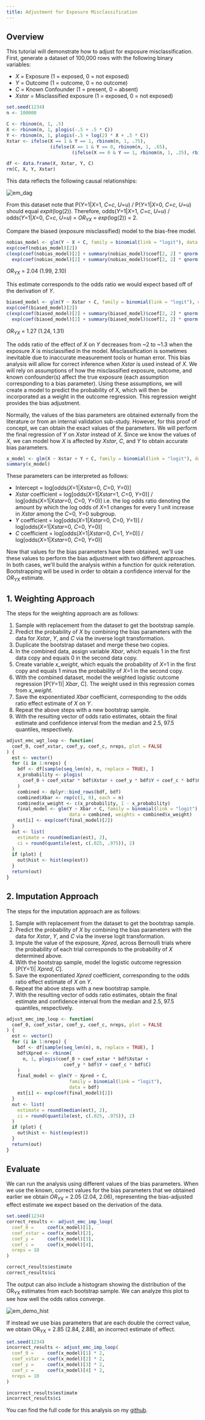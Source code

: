 ```yaml
---
title: Adjustment for Exposure Misclassification
---
```


## Overview
This tutorial will demonstrate how to adjust for exposure misclassification. First, generate a dataset of 100,000 rows with the following binary variables:

* *X* = Exposure (1 = exposed, 0 = not exposed)
* *Y* = Outcome (1 = outcome, 0 = no outcome)
* *C* = Known Confounder (1 = present, 0 = absent)
* *Xstar* = Misclassified exposure (1 = exposed, 0 = not exposed)

```r
set.seed(1234)
n <- 100000

C <- rbinom(n, 1, .5)
X <- rbinom(n, 1, plogis(-.5 + .5 * C))
Y <- rbinom(n, 1, plogis(-.5 + log(2) * X + .5 * C))
Xstar <- ifelse(X == 1 & Y == 1, rbinom(n, 1, .75),
                (ifelse(X == 1 & Y == 0, rbinom(n, 1, .65),
                        (ifelse(X == 0 & Y == 1, rbinom(n, 1, .25), rbinom(n, 1, .35))))))

df <- data.frame(X, Xstar, Y, C)
rm(C, X, Y, Xstar)
```
This data reflects the following causal relationships:

![em_dag](/img/causal/em_dag.png)

From this dataset note that P(*Y*=1\|*X*=1, *C*=*c*, *U*=*u*) / P(*Y*=1\|*X*=0, *C*=*c*, *U*=*u*) should equal *expit*(log(2)).
Therefore, odds(*Y*=1\|*X*=1, *C*=*c*, *U*=*u*) / odds(*Y*=1\|*X*=0, *C*=*c*, *U*=*u*) = *OR<sub>YX</sub>* = *exp*(log(2)) = 2.

Compare the biased (exposure misclassified) model to the bias-free model.

```r
nobias_model <- glm(Y ~ X + C, family = binomial(link = "logit"), data = df)
exp(coef(nobias_model)[2])
c(exp(coef(nobias_model)[2] + summary(nobias_model)$coef[2, 2] * qnorm(.025)),
  exp(coef(nobias_model)[2] + summary(nobias_model)$coef[2, 2] * qnorm(.975)))
```
*OR<sub>YX</sub>* = 2.04 (1.99, 2.10)

This estimate corresponds to the odds ratio we would expect based off of the derivation of *Y*.

```r
biased_model <- glm(Y ~ Xstar + C, family = binomial(link = "logit"), data = df)
exp(coef(biased_model)[2])
c(exp(coef(biased_model)[2] + summary(biased_model)$coef[2, 2] * qnorm(.025)),
  exp(coef(biased_model)[2] + summary(biased_model)$coef[2, 2] * qnorm(.975)))
```
*OR<sub>YX</sub>* = 1.27 (1.24, 1.31)

The odds ratio of the effect of *X* on *Y* decreases from ~2 to ~1.3 when the exposure *X* is misclassified in the model.  Misclassification is sometimes inevitable due to inaccurate measurement tools or human error.  This bias analysis will allow for correct inference when *Xstar* is used instead of *X*.  We will rely on assumptions of how the misclassified exposure, outcome, and known confounder(s) affect the true exposure (each assumption corresponding to a bias parameter).  Using these assumptions, we will create a model to predict the probability of X, which will then be incorporated as a weight in the outcome regression.  This regression weight provides the bias adjustment.

Normally, the values of the bias parameters are obtained externally from the literature or from an internal validation sub-study.  However, for this proof of concept, we can obtain the exact values of the parameters. We will perform the final regression of *Y* on *Xstar* instead of *X*. Since we know the values of *X*, we can model how *X* is affected by *Xstar*, *C*, and *Y* to obtain accurate bias parameters.

```r
x_model <- glm(X ~ Xstar + Y + C, family = binomial(link = "logit"), data = df)
summary(x_model)
```
These parameters can be interpreted as follows:
* Intercept = log\[odds(*X*=1\|*Xstar*=0, *C*=0, *Y*=0)]
* *Xstar* coefficient = log\[odds(*X*=1\|*Xstar*=1, *C*=0, *Y*=0)] / log\[odds(*X*=1\|*Xstar*=0, *C*=0, *Y*=0)] i.e. the log odds ratio denoting the amount by which the log odds of *X*=1 changes for every 1 unit increase in *Xstar* among the *C*=0, *Y*=0 subgroup.
* *Y* coefficient = log\[odds(*X*=1\|*Xstar*=0, *C*=0, *Y*=1)] / log\[odds(*X*=1\|*Xstar*=0, *C*=0, *Y*=0)]
* *C* coefficient = log\[odds(*X*=1\|*Xstar*=0, *C*=1, *Y*=0)] / log\[odds(*X*=1\|*Xstar*=0, *C*=0, *Y*=0)]

Now that values for the bias parameters have been obtained, we'll use these values to perform the bias adjustment with two different approaches. In both cases, we'll build the analysis within a function for quick reiteration. Bootstrapping will be used in order to obtain a confidence interval for the *OR<sub>YX</sub>* estimate.

## 1. Weighting Approach

The steps for the weighting approach are as follows:

1. Sample with replacement from the dataset to get the bootstrap sample.
2. Predict the probability of *X* by combining the bias parameters with the data for *Xstar*, *Y*, and *C* via the inverse logit transformation.
3. Duplicate the bootstrap dataset and merge these two copies.
4. In the combined data, assign variable *Xbar*, which equals 1 in the first data copy and equals 0 in the second data copy.
5. Create variable *x_weight*, which equals the probability of *X*=1 in the first copy and equals 1 minus the probability of *X*=1 in the second copy.
6. With the combined dataset, model the weighted logistic outcome regression \[P(*Y*=1)\| *Xbar*, C]. The weight used in this regression comes from *x_weight*.
7. Save the exponentiated *Xbar* coefficient, corresponding to the odds ratio effect estimate of *X* on *Y*.
8. Repeat the above steps with a new bootstrap sample.
9. With the resulting vector of odds ratio estimates, obtain the final estimate and confidence interval from the median and 2.5, 97.5 quantiles, respectively.

```r
adjust_emc_wgt_loop <- function(
  coef_0, coef_xstar, coef_y, coef_c, nreps, plot = FALSE
) {
  est <- vector()
  for (i in 1:nreps) {
    bdf <- df[sample(seq_len(n), n, replace = TRUE), ]
    x_probability <- plogis(
      coef_0 + coef_xstar * bdf$Xstar + coef_y * bdf$Y + coef_c * bdf$C
    )
    combined <- dplyr::bind_rows(bdf, bdf)
    combined$Xbar <- rep(c(1, 0), each = n)
    combined$x_weight <- c(x_probability, 1 - x_probability)
    final_model <- glm(Y ~ Xbar + C, family = binomial(link = "logit"),
                       data = combined, weights = combined$x_weight)
    est[i] <- exp(coef(final_model)[2])
  }
  out <- list(
    estimate = round(median(est), 2),
    ci = round(quantile(est, c(.025, .975)), 2)
  )
  if (plot) {
    out$hist <- hist(exp(est))
  }
  return(out)
}
```

## 2. Imputation Approach

The steps for the imputation approach are as follows:

1. Sample with replacement from the dataset to get the bootstrap sample.
2. Predict the probability of *X* by combining the bias parameters with the data for *Xstar*, *Y*, and *C* via the inverse logit transformation.
3. Impute the value of the exposure, *Xpred*, across Bernoulli trials where the probability of each trial corresponds to the probability of *X* determined above.
4. With the bootstrap sample, model the logistic outcome regression \[P(*Y*=1)\| *Xpred*, *C*].
5. Save the exponentiated *Xpred* coefficient, corresponding to the odds ratio effect estimate of *X* on *Y*.
6. Repeat the above steps with a new bootstrap sample.
7. With the resulting vector of odds ratio estimates, obtain the final estimate and confidence interval from the median and 2.5, 97.5 quantiles, respectively.

```r
adjust_emc_imp_loop <- function(
  coef_0, coef_xstar, coef_y, coef_c, nreps, plot = FALSE
) {
  est <- vector()
  for (i in 1:nreps) {
    bdf <- df[sample(seq_len(n), n, replace = TRUE), ]
    bdf$Xpred <- rbinom(
      n, 1, plogis(coef_0 + coef_xstar * bdf$Xstar +
                     coef_y * bdf$Y + coef_c * bdf$C)
    )
    final_model <- glm(Y ~ Xpred + C,
                       family = binomial(link = "logit"),
                       data = bdf)
    est[i] <- exp(coef(final_model)[2])
  }
  out <- list(
    estimate = round(median(est), 2),
    ci = round(quantile(est, c(.025, .975)), 2)
  )
  if (plot) {
    out$hist <- hist(exp(est))
  }
  return(out)
}
```

## Evaluate

We can run the analysis using different values of the bias parameters.  When we use the known, correct values for the bias parameters that we obtained earlier we obtain *OR<sub>YX</sub>* = 2.05 (2.04, 2.06), representing the bias-adjusted effect estimate we expect based on the derivation of the data.

```r
set.seed(1234)
correct_results <- adjust_emc_imp_loop(
  coef_0 =     coef(x_model)[1],
  coef_xstar = coef(x_model)[2],
  coef_y =     coef(x_model)[3],
  coef_c =     coef(x_model)[4],
  nreps = 10
)

correct_results$estimate
correct_results$ci
```
The output can also include a histogram showing the distribution of the OR<sub>YX</sub> estimates from each bootstrap sample. We can analyze this plot to see how well the odds ratios converge.

![em_demo_hist](/img/causal/em_demo_hist.png)

If instead we use bias parameters that are each double the correct value, we obtain OR<sub>YX</sub> = 2.85 (2.84, 2.88), an incorrect estimate of effect.

```r
set.seed(1234)
incorrect_results <- adjust_emc_imp_loop(
  coef_0 =     coef(x_model)[1] * 2,
  coef_xstar = coef(x_model)[2] * 2,
  coef_y =     coef(x_model)[3] * 2,
  coef_c =     coef(x_model)[4] * 2,
  nreps = 10
)

incorrect_results$estimate
incorrect_results$ci
```

You can find the full code for this analysis on my <a href="https://github.com/pcbrendel/causal/blob/master/bias_analysis_em.R" target="_blank">github</a>.
